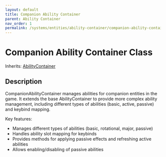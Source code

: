 ```yaml
---
layout: default
title: Companion Ability Container
parent: Ability Container
nav_order: 1
permalink: /systems/entities/ability-container/companion-ability-container
---
```


# Companion Ability Container Class

Inherits: [AbilityContainer](../ability-container/)

## Description
CompanionAbilityContainer manages abilities for companion entities in the game.
It extends the base AbilityContainer to provide more complex ability management, including different types of abilities (basic, active, passive) and keybind mapping.

Key features:
- Manages different types of abilities (basic, rotational, major, passive)
- Handles ability slot mapping for keybinds
- Provides methods for applying passive effects and refreshing active abilities
- Allows enabling/disabling of passive abilities
